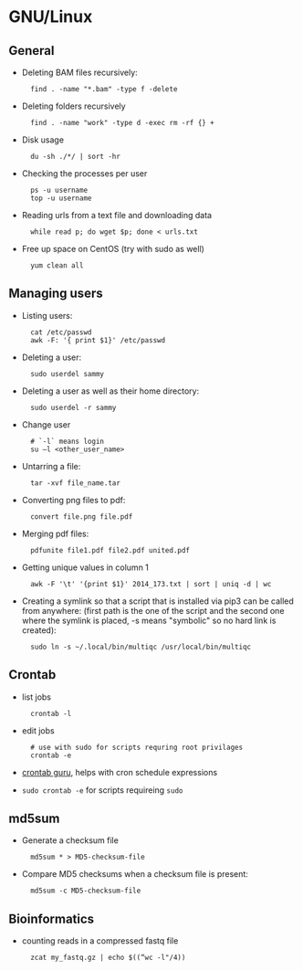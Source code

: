 # GNU/Linux

## General

- Deleting BAM files recursively:

        find . -name "*.bam" -type f -delete

- Deleting folders recursively

        find . -name "work" -type d -exec rm -rf {} +

- Disk usage

        du -sh ./*/ | sort -hr

- Checking the processes per user

        ps -u username
        top -u username

- Reading urls from a text file and downloading data

        while read p; do wget $p; done < urls.txt

- Free up space on CentOS (try with sudo as well)
        
        yum clean all

## Managing users

- Listing users:

        cat /etc/passwd
        awk -F: '{ print $1}' /etc/passwd

- Deleting a user:

        sudo userdel sammy

- Deleting a user as well as their home directory:

        sudo userdel -r sammy
        
- Change user

        # `-l` means login
        su –l <other_user_name>

- Untarring a file:

        tar -xvf file_name.tar

- Converting png files to pdf:

        convert file.png file.pdf

- Merging pdf files:

        pdfunite file1.pdf file2.pdf united.pdf

- Getting unique values in column 1

        awk -F '\t' '{print $1}' 2014_173.txt | sort | uniq -d | wc 

- Creating a symlink so that a script that is installed via pip3 can be called from anywhere: (first path is the one of the script and the second one where the symlink is placed, -s means "symbolic" so no hard link is created):

        sudo ln -s ~/.local/bin/multiqc /usr/local/bin/multiqc


## Crontab

- list jobs

        crontab -l

- edit jobs

        # use with sudo for scripts requring root privilages
        crontab -e

- [crontab guru](https://crontab.guru/), helps with cron schedule expressions

- `sudo crontab -e` for scripts requireing `sudo`

## md5sum

- Generate a checksum file

        md5sum * > MD5-checksum-file


- Compare MD5 checksums when a checksum file is present:

        md5sum -c MD5-checksum-file

## Bioinformatics

- counting reads in a compressed fastq file

        zcat my_fastq.gz | echo $((“wc -l"/4))